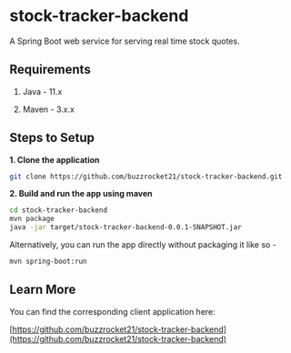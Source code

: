# stock-tracker-backend
A Spring Boot web service for serving real time stock quotes.

## Requirements
1. Java - 11.x

2. Maven - 3.x.x

## Steps to Setup
**1. Clone the application**
```bash
git clone https://github.com/buzzrocket21/stock-tracker-backend.git
```
**2. Build and run the app using maven**
```bash
cd stock-tracker-backend
mvn package
java -jar target/stock-tracker-backend-0.0.1-SNAPSHOT.jar
```
Alternatively, you can run the app directly without packaging it like so -
```bash
mvn spring-boot:run
```
## Learn More

You can find the corresponding client application here:

[https://github.com/buzzrocket21/stock-tracker-backend](https://github.com/buzzrocket21/stock-tracker-backend)
